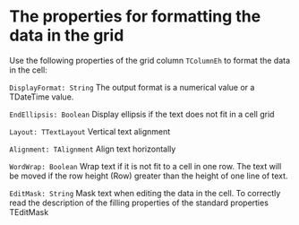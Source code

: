 # The properties for formatting the data in the grid

Use the following properties of the grid column `TColumnEh` to format the data in the cell:

`DisplayFormat: String`
<sh>The output format is a numerical value or a TDateTime value.</sh>
<br>

`EndEllipsis: Boolean`
<sh>Display ellipsis if the text does not fit in a cell grid</sh>
<br>

`Layout: TTextLayout`
<sh>Vertical text alignment</sh>
<br>

`Alignment: TAlignment`
<sh>Align text horizontally</sh>
<br>

`WordWrap: Boolean`
<sh>Wrap text if it is not fit to a cell in one row. The text will be moved if the row height (Row) greater than the height of one line of text.</sh>
<br>

`EditMask: String`
<sh>Mask text when editing the data in the cell. To correctly read the description of the filling properties of the standard properties TEditMask</sh>
<br>

